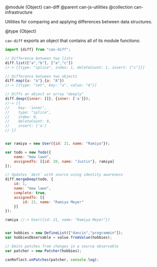 @module {Object} can-diff
@parent can-js-utilities
@collection can-infrastructure

Utilities for comparing and applying differences between data structures.

@type {Object}

  `can-diff` exports an object that contains all of its module functions:

  ```js
  import {diff} from "can-diff";

  // Difference between two lists
  diff.list(["a","b"], ["a","c"])
  //-> [{type: "splice", index: 1, deleteCount: 1, insert: ["c"]}]

  // Difference between two objects
  diff.map({a: "a"},{a: "A"})
  //-> [{type: "set", key: "a", value: "A"}]

  // Diffs an object or array "deeply"
 diff.deep({inner: []}, {inner: ['a']});
  //-> [{
  //    key: 'inner',
  //    type: "splice",
  //    index: 0,
  //    deleteCount: 0,
  //    insert: ['a']
  // }]


  var ramiya = new User({id: 21, name: "Ramiya"});

  var todo = new Todo({
      name: "mow lawn",
      assignedTo: [{id: 20, name: "Justin"}, ramiya]
  });

  // Updates `dest` with source using identity awareness
  diff.mergeDeep(todo, {
      id: 1,
      name: "mow lawn",
      complete: true,
      assignedTo: [{
          id: 21, name: "Ramiya Meyer"
      }]
  });

  ramiya //-> User({id: 21, name: "Ramiya Meyer"})


  var hobbies = new DefineList(["dancin","programmin"]);
  var hobbiesObservable = value.fromValue(hobbies);

  // Emits patches from changes in a source observable
  var patcher = new Patcher(hobbies);

  canReflect.onPatches(patcher, console.log);
  ```

